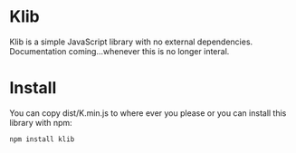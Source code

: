 Klib
====

Klib is a simple JavaScript library with no external dependencies.  Documentation coming...whenever this is no longer interal.

Install
====

You can copy dist/K.min.js to where ever you please or you can install this library with npm:

    npm install klib